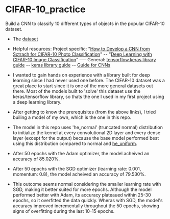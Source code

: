 # CIFAR-10_practice
Build a CNN to classify 10 different types of objects in the popular CIFAR-10 dataset.
- The [dataset](https://www.cs.toronto.edu/~kriz/cifar.html)
- Helpful resources:  Project specific:   "[How to Develop a CNN from Sctrach for CIFAR-10 Photo Classification](https://machinelearningmastery.com/how-to-develop-a-cnn-from-scratch-for-cifar-10-photo-classification/)" -- "[Deep Learning with CIFAR-10 Image Classification](https://towardsdatascience.com/deep-learning-with-cifar-10-image-classification-64ab92110d79)" ––– General: [tensorflow.keras library guide](https://www.tensorflow.org/api_docs/python/tf/keras) -- [keras library guide](https://keras.io/guides/) -- [Guide for CNNs](https://towardsdatascience.com/intuitively-understanding-convolutions-for-deep-learning-1f6f42faee1)

- I wanted to gain hands on experience with a library built for deep learning since I had never used one before. The CIFAR-10 dataset was a great place to start since it is one of the more general datasets out there. Most of the models built to 'solve' this dataset use the keras/tensorflow library, so thats the one I used in my first project using a deep learning library.
- After getting to know the prerequisites (from the above links), I tried builing a model of my own, which is the one in this repo. 
- The model in this repo uses 'he_normal' (truncated normal) distribution to initialize the kernel at every convolutional 2D layer and every dense layer (except for the output) because the base model performed best using this distribution compared to normal and [he_uniform](https://www.tensorflow.org/api_docs/python/tf/keras/initializers/HeUniform). 
- After 50 epochs with the Adam optimizer, the model acheived an accuracy of 85.020%.
- After 50 epochs with the SGD optimizer (learning rate: 0.001, momentum: 0.8), the model acheived an accuracy of 79.530%.
- This outcome seems normal considering the smaller learning rate with SGD, making it better suited for more epochs. Although the model performed better with Adam, its accuracy plateaued within 25-30 epochs, so it overfitted the data quickly. Wheras with SGD, the model's accuracy improved incrementally throughout the 50 epochs, showing signs of overfitting during the last 10-15 epochs.
